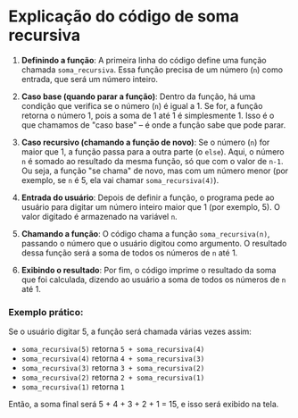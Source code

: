
# Explicação do código de soma recursiva

1. **Definindo a função**: 
   A primeira linha do código define uma função chamada `soma_recursiva`. Essa função precisa de um número (`n`) como entrada, que será um número inteiro.

2. **Caso base (quando parar a função)**:
   Dentro da função, há uma condição que verifica se o número (`n`) é igual a 1. Se for, a função retorna o número 1, pois a soma de 1 até 1 é simplesmente 1. Isso é o que chamamos de "caso base" – é onde a função sabe que pode parar.

3. **Caso recursivo (chamando a função de novo)**:
   Se o número (`n`) for maior que 1, a função passa para a outra parte (o `else`). Aqui, o número `n` é somado ao resultado da mesma função, só que com o valor de `n-1`. Ou seja, a função "se chama" de novo, mas com um número menor (por exemplo, se `n` é 5, ela vai chamar `soma_recursiva(4)`).

4. **Entrada do usuário**:
   Depois de definir a função, o programa pede ao usuário para digitar um número inteiro maior que 1 (por exemplo, 5). O valor digitado é armazenado na variável `n`.

5. **Chamando a função**:
   O código chama a função `soma_recursiva(n)`, passando o número que o usuário digitou como argumento. O resultado dessa função será a soma de todos os números de `n` até 1.

6. **Exibindo o resultado**:
   Por fim, o código imprime o resultado da soma que foi calculada, dizendo ao usuário a soma de todos os números de `n` até 1.

### Exemplo prático:
Se o usuário digitar 5, a função será chamada várias vezes assim:
- `soma_recursiva(5)` retorna `5 + soma_recursiva(4)`
- `soma_recursiva(4)` retorna `4 + soma_recursiva(3)`
- `soma_recursiva(3)` retorna `3 + soma_recursiva(2)`
- `soma_recursiva(2)` retorna `2 + soma_recursiva(1)`
- `soma_recursiva(1)` retorna `1`

Então, a soma final será 5 + 4 + 3 + 2 + 1 = 15, e isso será exibido na tela.
